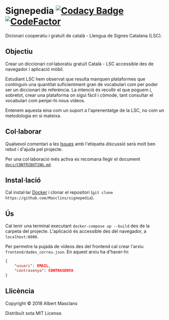 # Signepedia [![Codacy Badge](https://api.codacy.com/project/badge/Grade/5bf1e9d692414d78be322f17841778f0)](https://app.codacy.com/app/masclins/signepedia?utm_source=github.com&utm_medium=referral&utm_content=Masclins/signepedia&utm_campaign=badger) [![CodeFactor](https://www.codefactor.io/repository/github/masclins/signepedia/badge)](https://www.codefactor.io/repository/github/masclins/signepedia)
Dicionari cooperatiu i gratuït de català - Llengua de Signes Catalana (LSC).

## Objectiu
Crear un diccionari col·laboratiu gratuït Català - LSC accessible des de navegador i aplicació mòbil.

Estudiant LSC hem observat que resulta manquen plataformes que continguin una quantitat suficientment gran de vocabulari com per poder ser un diccionari de referència. La intenció és recollir el que poguem i, sobretot, crear una plataforma on sigui fàcil i còmode, tant consultar el vocabulari com penjar-hi nous vídeos.

Entenem aquesta eina com un suport a l'aprenentatge de la LSC, no com un metodologia en si mateixa.

## Col·laborar
Qualsevol comentari a les [Issues](https://github.com/Masclins/signepedia/issues?q=is%3Aissue+is%3Aopen+label%3Adiscussi%C3%B3) amb l'etiqueta *discussió* serà molt ben rebut i d'ajuda pel projecte.

Per una col·laboració més activa es recomana llegir el document [`docs/CONTRIBUTING.md`](https://github.com/Masclins/signepedia/blob/nou-csv/docs/CONTRIBUTING.md).

## Instal·lació
Cal instal·lar [Docker](https://store.docker.com/search?type=edition&offering=community) i clonar el repositori (`git clone https://github.com/Masclins/signepedia`).

## Ús
Cal tenir una terminal executant `docker-compose up --build` des de la carpeta del projecte.
L'aplicació és accessible des del navegador, a `localhost:8080`.

Per permetre la pujada de vídeos des del frontend cal crear l'arxiu `frontend/dades_correu.json`.
En aquest arxiu ha d'haver-hi:
```json
{
	"usuari": EMAIL,
	"contrasenya": CONTRASENYA
}
```

## Llicència

Copyright © 2018 Albert Masclans

Distribuït sota MIT License.
